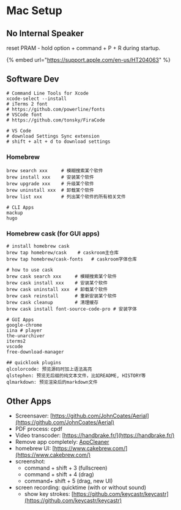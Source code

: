 # Mac Setup

## No Internal Speaker

reset PRAM - hold option + command + P + R during startup.

{% embed url="https://support.apple.com/en-us/HT204063" %}

## Software Dev

```text
# Command Line Tools for Xcode
xcode-select --install
# iTerms 2 font
# https://github.com/powerline/fonts
# VSCode font
# https://github.com/tonsky/FiraCode

# VS Code
# download Settings Sync extension
# shift + alt + d to download settings
```

### Homebrew

```text
brew search xxx     # 模糊搜索某个软件
brew install xxx    # 安装某个软件
brew upgrade xxx    # 升级某个软件
brew uninstall xxx  # 卸载某个软件
brew list xxx       # 列出某个软件的所有相关文件

# CLI Apps
mackup
hugo
```

### Homebrew cask \(for GUI apps\)

```text
# install homebrew cask
brew tap homebrew/cask    # caskroom主仓库
brew tap homebrew/cask-fonts   # caskroom字体仓库

# how to use cask
brew cask search xxx     # 模糊搜索某个软件
brew cask install xxx    # 安装某个软件
brew cask uninstall xxx  # 卸载某个软件
brew cask reinstall      # 重新安装某个软件
brew cask cleanup        # 清理缓存
brew cask install font-source-code-pro # 安装字体

# GUI Apps
google-chrome
iina # player
the-unarchiver
iterms2
vscode
free-download-manager

## quicklook plugins
qlcolorcode: 预览源码时加上语法高亮
qlstephen: 预览无后缀的纯文本文件，比如README, HISTORY等
qlmarkdown: 预览渲染后的markdown文件
```

## Other Apps

* Screensaver: [https://github.com/JohnCoates/Aerial](https://github.com/JohnCoates/Aerial)
* PDF process: cpdf
* Video transcoder: [https://handbrake.fr/](https://handbrake.fr/)
* Remove app completely: [AppCleaner](https://freemacsoft.net/appcleaner/)
* homebrew UI: [https://www.cakebrew.com/](https://www.cakebrew.com/)
* screenshot:
  * command + shift + 3 \(fullscreen\)
  * command + shift + 4 \(drag\)
  * command+ shift + 5 \(drag, new UI\)
* screen recording: quicktime \(with or without sound\)
  * show key strokes: [https://github.com/keycastr/keycastr](https://github.com/keycastr/keycastr)

